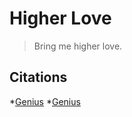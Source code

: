 # Higher Love

> Bring me higher love. 

## Citations
*[Genius](https://genius.com/Kygo-and-whitney-houston-higher-love-lyrics)
*[Genius](https://open-props.style/)
